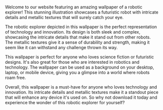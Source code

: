 <!--
Write me content for website with wallpaper "An illustration of a robotic explorer, with metallic textures and intricate details."
-->

<!--font:Montserrat-->

Welcome to our website featuring an amazing wallpaper of a robotic explorer! This stunning illustration showcases a futuristic robot with intricate details and metallic textures that will surely catch your eye.

The robotic explorer depicted in this wallpaper is the perfect representation of technology and innovation. Its design is both sleek and complex, showcasing the intricate details that make it stand out from other robots. The metallic textures give it a sense of durability and strength, making it seem like it can withstand any challenge thrown its way.

This wallpaper is perfect for anyone who loves science fiction or futuristic designs. It's also great for those who are interested in robotics and technology. The wallpaper can be used as a background on your desktop, laptop, or mobile device, giving you a glimpse into a world where robots roam free.

Overall, this wallpaper is a must-have for anyone who loves technology and innovation. Its intricate details and metallic textures make it a standout piece that will enhance any device it's used on. So why not download it today and experience the wonder of this robotic explorer for yourself?
